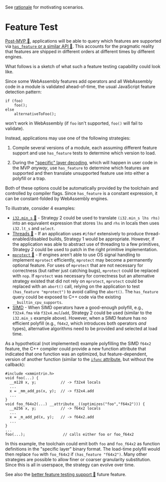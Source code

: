 See [rationale](Rationale.md#feature-testing---motivating-scenarios) for motivating scenarios.

# Feature Test

[Post-MVP :unicorn:][future general], applications will be able to query which features are
supported via
[`has_feature` or a similar API :unicorn:][future feature testing]. This
accounts for the pragmatic reality that features are shipped in different orders
at different times by different engines.

What follows is a sketch of what such a feature testing capability could look
like.

Since some WebAssembly features add operators and all WebAssembly code in a
module is validated ahead-of-time, the usual JavaScript feature detection
pattern:

```
if (foo)
    foo();
else
    alternativeToFoo();
```

won't work in WebAssembly (if `foo` isn't supported, `foo()` will fail to
validate).

Instead, applications may use one of the following strategies:

1. Compile several versions of a module, each assuming different feature support
   and use `has_feature` tests to determine which version to load.

2. During the ["specific" layer decoding](BinaryEncoding.md), which will happen
   in user code in the MVP *anyway*, use `has_feature` to determine which features
   are supported and then translate unsupported feature use into either a polyfill
   or a trap.

Both of these options could be automatically provided by the toolchain and
controlled by compiler flags. Since `has_feature` is a constant expression,
it can be constant-folded by WebAssembly engines.

To illustrate, consider 4 examples:

* [`i32.min_s` :unicorn:][future integer] - Strategy 2
  could be used to translate `(i32.min_s lhs rhs)` into an equivalent expression
  that stores `lhs` and `rhs` in locals then uses `i32.lt_s` and `select`.
* [Threads :unicorn:][future threads] - If an application uses `#ifdef` extensively
  to produce thread-enabled/disabled builds, Strategy 1 would be appropriate.
  However, if the application was able to abstract use of threading to a few
  primitives, Strategy 2 could be used to patch in the right primitive 
  implementation.
* [`mprotect` :unicorn:][future memory control] - If engines
  aren't able to use OS signal handling to implement `mprotect` efficiently,
  `mprotect` may become a permanently optional feature. For uses of `mprotect`
  that are not necessary for correctness (but rather just catching bugs),
  `mprotect` could be replaced with `nop`. If `mprotect` was necessary for
  correctness but an alternative strategy existed that did not rely on
  `mprotect`, `mprotect` could be replaced with an `abort()` call, relying on
  the application to test `(has_feature "mprotect")` to avoid calling the
  `abort()`. The `has_feature` query could be exposed to C++ code via
  the existing `__builtin_cpu_supports`.
* [SIMD][future simd] - When SIMD operators have a good-enough
  polyfill, e.g., `f32x4.fma` via `f32x4.mul`/`add`, Strategy 2 could be used 
  (similar to the `i32.min_s` example above). However, when a SIMD feature has no
  efficient polyfill (e.g., `f64x2`, which introduces both operators *and*
  types), alternative algorithms need to be provided and selected at load time.

As a hypothetical (not implemented) example polyfilling the SIMD `f64x2`
feature, the C++ compiler could provide a new function attribute that indicated
that one function was an optimized, but feature-dependent, version of another
function (similar to the
[`ifunc` attribute](https://gcc.gnu.org/onlinedocs/gcc-4.7.2/gcc/Function-Attributes.html#index-g_t_0040code_007bifunc_007d-attribute-2529),
but without the callback):

```
#include <xmmintrin.h>
void foo(...) {
  __m128 x, y;           // -> f32x4 locals
  ...
  x = _mm_add_ps(x, y);  // -> f32x4.add
  ...
}
void foo_f64x2(...) __attribute__((optimizes("foo","f64x2"))) {
  __m256 x, y;           // -> f64x2 locals
  ...
  x = _m_add_pd(x, y);   // -> f64x2.add
  ...
}
...
foo(...);                 // calls either foo or foo_f64x2
```

In this example, the toolchain could emit both `foo` and `foo_f64x2` as
function definitions in the "specific layer" binary format. The load-time
polyfill would then replace `foo` with `foo_f64x2` if
`(has_feature "f64x2")`. Many other strategies are possible to allow finer or
coarser granularity substitution. Since this is all in userspace, the strategy
can evolve over time.

See also the [better feature testing support :unicorn:][future feature testing]
future feature.

[future general]: FutureFeatures.md
[future feature testing]: FutureFeatures.md#feature-testing
[future integer]: FutureFeatures.md#additional-integer-operators
[future threads]: https://github.com/WebAssembly/design/issues/1073
[future simd]: https://github.com/WebAssembly/design/issues/1075
[future memory control]: FutureFeatures.md#finer-grained-control-over-memory
